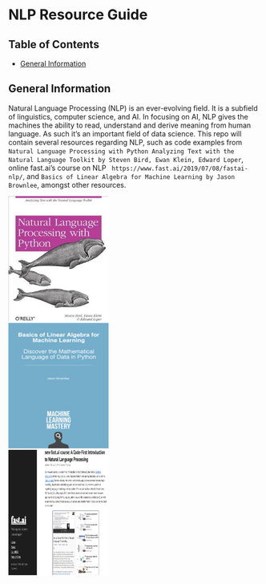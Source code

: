 # NLP Resource Guide

## Table of Contents

* [General Information](#general-information)

## General Information

Natural Language Processing (NLP) is an ever-evolving field.  It is a subfield of linguistics, computer science, and AI. In focusing on AI, NLP gives the machines the ability to read, understand and derive meaning from human language.  As such it’s an important field of data science.  This repo will contain several resources regarding NLP, such as code examples from `Natural Language Processing with Python Analyzing Text with the Natural Language Toolkit by Steven Bird, Ewan Klein, Edward Loper`, online fast.ai’s course on NLP ` https://www.fast.ai/2019/07/08/fastai-nlp/`, and `Basics of Linear Algebra for Machine Learning by Jason Brownlee`, amongst other resources.   
<div class="row">
    <div class="inline-block">
        <img src="images/nlppython.jpg" alt="book cover" width="200" height="250">
    </div>
    <div class="inline-block">
        <img src="images/blaml.png" alt="book cover" width="200" height="250">
    </div>
    <div class="inline-block">
        <img src="images/fastai.png" alt="website screenshot" width="200" height="250">
    </div>
</div>